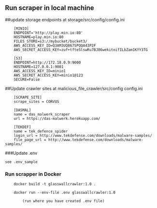 ## Run scraper in local machine

##update storage endpoints at  storage/src/config/config.ini 

        [MINIO]
        ENDPOINT='http://play.min.io:80'
        HOSTNAME=play.min.io:80
        FILES_STORE=s3://mybucket/bucket3/
        AWS_ACCESS_KEY_ID=Q3AM3UQ867SPQQA43P2F
        AWS_SECRET_ACCESS_KEY=zuf+tfteSlswRu7BJ86wekitnifILbZam1KYY3TG
        
        [S3]
        ENDPOINT=http://172.18.0.9:9000
        HOSTNAME=127.0.0.1:9001
        AWS_ACCESS_KEY_ID=minio1
        AWS_SECRET_ACCESS_KEY=minio1@123
        SECURE=False

##Update crawler sites at malicious_file_crawler/src/config config.ini

        [SCRAPE_SITE]
        scrape_sites = CORVUS

        [DASMAL]
        name = das_malwerk_scraper
        url = https://das-malwerk.herokuapp.com/
        
        [TEKDEF]
        name = tek_defence_spider
        login_url = http://www.tekdefense.com/downloads/malware-samples/
        file_page_url = http://www.tekdefense.com/downloads/malware-samples/

###Update .env 

    see .env_sample 
    
### Run scrapper in Docker
```
    docker build -t glasswallcrawler:1.0 .
     
    docker run --env-file .env glasswallcrawler:1.0 

        (run where you have created .env file)

```











